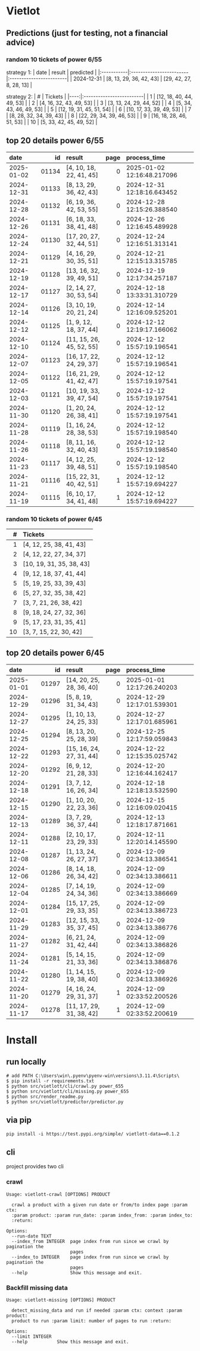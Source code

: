 # Vietlot
## Predictions (just for testing, not a financial advice)
### random 10 tickets of power 6/55

strategy 1:
| date       | result                  | predicted               |
|:-----------|:------------------------|:------------------------|
| 2024-12-31 | [8, 13, 29, 36, 42, 43] | [29, 42, 27, 8, 28, 13] |

strategy 2:
|   # | Tickets                  |
|----:|:-------------------------|
|   1 | [12, 18, 40, 44, 49, 53] |
|   2 | [4, 16, 32, 43, 49, 53]  |
|   3 | [3, 13, 24, 29, 44, 52]  |
|   4 | [5, 34, 43, 46, 49, 53]  |
|   5 | [12, 19, 31, 45, 51, 54] |
|   6 | [10, 17, 33, 39, 49, 53] |
|   7 | [8, 28, 32, 34, 39, 43]  |
|   8 | [22, 29, 34, 39, 46, 53] |
|   9 | [16, 18, 28, 46, 51, 53] |
|  10 | [5, 33, 42, 45, 49, 52]  |

## top 20 details power 6/55
| date       |    id | result                   |   page | process_time               |
|:-----------|------:|:-------------------------|-------:|:---------------------------|
| 2025-01-02 | 01134 | [4, 10, 18, 22, 41, 45]  |      0 | 2025-01-02 12:16:48.217096 |
| 2024-12-31 | 01133 | [8, 13, 29, 36, 42, 43]  |      0 | 2024-12-31 12:18:16.643452 |
| 2024-12-28 | 01132 | [6, 19, 36, 42, 53, 55]  |      0 | 2024-12-28 12:15:26.388540 |
| 2024-12-26 | 01131 | [6, 18, 33, 38, 41, 48]  |      0 | 2024-12-26 12:16:45.489928 |
| 2024-12-24 | 01130 | [17, 20, 27, 32, 44, 51] |      0 | 2024-12-24 12:16:51.313141 |
| 2024-12-21 | 01129 | [4, 16, 29, 30, 35, 51]  |      0 | 2024-12-21 12:15:13.315785 |
| 2024-12-19 | 01128 | [13, 16, 32, 39, 49, 51] |      0 | 2024-12-19 12:17:34.257187 |
| 2024-12-17 | 01127 | [2, 14, 27, 30, 53, 54]  |      0 | 2024-12-18 13:33:31.310729 |
| 2024-12-14 | 01126 | [3, 10, 19, 20, 21, 24]  |      0 | 2024-12-14 12:16:09.525201 |
| 2024-12-12 | 01125 | [1, 9, 12, 18, 37, 44]   |      0 | 2024-12-12 12:19:17.166062 |
| 2024-12-10 | 01124 | [11, 15, 26, 45, 52, 55] |      0 | 2024-12-12 15:57:19.196541 |
| 2024-12-07 | 01123 | [16, 17, 22, 24, 29, 37] |      0 | 2024-12-12 15:57:19.196541 |
| 2024-12-05 | 01122 | [16, 21, 29, 41, 42, 47] |      0 | 2024-12-12 15:57:19.197541 |
| 2024-12-03 | 01121 | [10, 19, 33, 39, 47, 54] |      0 | 2024-12-12 15:57:19.197541 |
| 2024-11-30 | 01120 | [1, 20, 24, 26, 38, 41]  |      0 | 2024-12-12 15:57:19.197541 |
| 2024-11-28 | 01119 | [1, 16, 24, 28, 38, 53]  |      0 | 2024-12-12 15:57:19.198540 |
| 2024-11-26 | 01118 | [8, 11, 16, 32, 40, 43]  |      0 | 2024-12-12 15:57:19.198540 |
| 2024-11-23 | 01117 | [4, 12, 25, 39, 48, 51]  |      0 | 2024-12-12 15:57:19.198540 |
| 2024-11-21 | 01116 | [15, 22, 31, 40, 42, 51] |      1 | 2024-12-12 15:57:19.694227 |
| 2024-11-19 | 01115 | [6, 10, 17, 34, 41, 48]  |      1 | 2024-12-12 15:57:19.694227 |

### random 10 tickets of power 6/45
|   # | Tickets                  |
|----:|:-------------------------|
|   1 | [4, 12, 25, 38, 41, 43]  |
|   2 | [4, 12, 22, 27, 34, 37]  |
|   3 | [10, 19, 31, 35, 38, 43] |
|   4 | [9, 12, 18, 37, 41, 44]  |
|   5 | [5, 19, 25, 33, 39, 43]  |
|   6 | [5, 27, 32, 35, 38, 42]  |
|   7 | [3, 7, 21, 26, 38, 42]   |
|   8 | [9, 18, 24, 27, 32, 36]  |
|   9 | [5, 17, 23, 31, 35, 41]  |
|  10 | [3, 7, 15, 22, 30, 42]   |

## top 20 details power 6/45
| date       |    id | result                   |   page | process_time               |
|:-----------|------:|:-------------------------|-------:|:---------------------------|
| 2025-01-01 | 01297 | [14, 20, 25, 28, 36, 40] |      0 | 2025-01-01 12:17:26.240203 |
| 2024-12-29 | 01296 | [5, 8, 19, 31, 34, 43]   |      0 | 2024-12-29 12:17:01.539301 |
| 2024-12-27 | 01295 | [1, 10, 13, 24, 25, 33]  |      0 | 2024-12-27 12:17:01.685961 |
| 2024-12-25 | 01294 | [8, 13, 20, 25, 28, 39]  |      0 | 2024-12-25 12:17:59.059843 |
| 2024-12-22 | 01293 | [15, 16, 24, 27, 31, 44] |      0 | 2024-12-22 12:15:35.025742 |
| 2024-12-20 | 01292 | [6, 9, 12, 21, 28, 33]   |      0 | 2024-12-20 12:16:44.162417 |
| 2024-12-18 | 01291 | [3, 7, 12, 16, 26, 34]   |      0 | 2024-12-18 12:18:13.532590 |
| 2024-12-15 | 01290 | [1, 10, 20, 22, 23, 36]  |      0 | 2024-12-15 12:16:09.020415 |
| 2024-12-13 | 01289 | [3, 7, 29, 36, 37, 44]   |      0 | 2024-12-13 12:18:17.871661 |
| 2024-12-11 | 01288 | [2, 10, 17, 23, 29, 33]  |      0 | 2024-12-11 12:20:14.145590 |
| 2024-12-08 | 01287 | [1, 13, 24, 26, 27, 37]  |      0 | 2024-12-09 02:34:13.386541 |
| 2024-12-06 | 01286 | [8, 14, 18, 26, 34, 42]  |      0 | 2024-12-09 02:34:13.386611 |
| 2024-12-04 | 01285 | [7, 14, 19, 24, 34, 36]  |      0 | 2024-12-09 02:34:13.386669 |
| 2024-12-01 | 01284 | [15, 17, 25, 29, 33, 35] |      0 | 2024-12-09 02:34:13.386723 |
| 2024-11-29 | 01283 | [12, 15, 33, 35, 37, 45] |      0 | 2024-12-09 02:34:13.386776 |
| 2024-11-27 | 01282 | [6, 21, 24, 31, 42, 44]  |      0 | 2024-12-09 02:34:13.386826 |
| 2024-11-24 | 01281 | [5, 14, 15, 21, 33, 36]  |      0 | 2024-12-09 02:34:13.386876 |
| 2024-11-22 | 01280 | [1, 14, 15, 19, 38, 40]  |      0 | 2024-12-09 02:34:13.386926 |
| 2024-11-20 | 01279 | [4, 16, 24, 29, 31, 37]  |      1 | 2024-12-09 02:33:52.200526 |
| 2024-11-17 | 01278 | [11, 17, 29, 31, 38, 42] |      1 | 2024-12-09 02:33:52.200619 |

<!---
stats 6/55 all time - stats.to_markdown(index=False)
stats 6/55 -15d - stats_15d.to_markdown(index=False)
stats 6/55 -30d - stats_30d.to_markdown(index=False)
stats 6/55 -60d - stats_60d.to_markdown(index=False)
stats 6/55 -90d - stats_90d.to_markdown(index=False)
-->

# Install
 
## run locally

```shell
# add PATH C:\Users\win\.pyenv\pyenv-win\versions\3.11.4\Scripts\
$ pip install -r requirements.txt
$ python src/vietlott/cli/crawl.py power_655
$ python src/vietlott/cli/missing.py power_655
$ python src/render_readme.py
$ python src/vietlott/predictor/predictor.py
```
 
## via pip

```shell
pip install -i https://test.pypi.org/simple/ vietlott-data==0.1.2
```

## cli
project provides two cli

### crawl
```shell
Usage: vietlott-crawl [OPTIONS] PRODUCT

  crawl a product with a given run date or from/to index page :param ctx:
  :param product: :param run_date: :param index_from: :param index_to:
  :return:

Options:
  --run-date TEXT
  --index_from INTEGER  page index from run since we crawl by pagination the
                        pages
  --index_to INTEGER    page index from run since we crawl by pagination the
                        pages
  --help                Show this message and exit.
```

### Backfill missing data

```shell
Usage: vietlott-missing [OPTIONS] PRODUCT

  detect_missing_data and run if needed :param ctx: context :param product:
  product to run :param limit: number of pages to run :return:

Options:
  --limit INTEGER
  --help           Show this message and exit.
```

